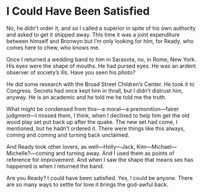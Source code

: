 # I Could Have Been Satisfied

No, he didn’t order it, and so I called a superior in spite of his own authority and asked to get it shipped away. This time it was a joint expenditure between himself and Bronwyn but I’m only looking for him, for Ready, who comes here to chew, who knows me.

Once I returned a wedding band to him in Sarasota, no, in Rome, New York. His eyes were the shape of mouths. He had pursed eyes. He was an ardent observer of society’s ills. Have you seen his photo?

He did some research with the Broad Street Children’s Center. He took it to Congress. Secrets had once kept him in thrall, but I didn’t distrust him, anyway. He is an academic and he told me he told me the truth.

What might be condensed from this—a moral—a premonition—fairer judgment—I missed them, I think, when I declined to help him get the old wood play set put back up after the quake. The new set had come, I mentioned, but he hadn’t ordered it. There were things like this always, coming and coming and turning back unclaimed.

And Ready took other lovers, as well—Holly—Jack, Kim—Michael—Michelle?—coming and turning away. And I used them as points of reference for improvement. And when I saw the shape that means sex has happened is when I returned the band.

Are you Ready? I could have been satisfied. Yes, I could be anyone. There are so many ways to settle for love it brings the god-awful back.
